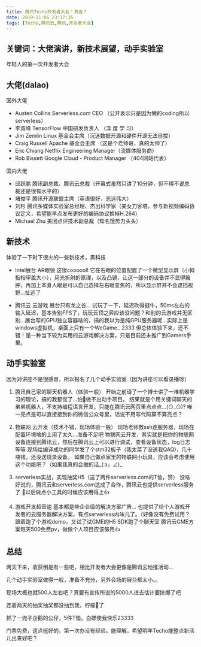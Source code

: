 ```yaml
---
title: 腾讯Techo开发者大会：真香？
date: 2019-11-06 23:17:35
tags: [Techo,腾讯云,腾讯,开发者大会]
---
```


## 关键词：大佬演讲，新技术展望，动手实验室

年轻人的第一次开发者大会

<!-- more -->

## 大佬(dalao)

国外大佬

- Austen Collins Serverless.com CEO （公开表示只是因为懒的coding所以serverless）
- 李双峰 TensorFlow 中国研发负责人 （深 度 学 习）
- Jim Zemlin Linux 基金会主席（沉迷数据开源和硬件开源无法自拔）
- Craig Russell Apache 基金会主席 （这是个老帅哥，真的太帅了）
- Eric Chiang Netflix Engineering Manager（流媒体服务商）
- Rob Bissett Google Cloud - Product Manager （404网站代表）

国内大佬

- 邱跃鹏 腾讯副总裁、腾讯云总裁（开幕式虽然只讲了10分钟，但不得不说总裁还是很有水平的）
- 堵俊平 腾讯开源联盟主席（英语很好，志远伟大）
- 刘杉 腾讯多媒体实验室总经理、杰出科学家（美女刀客塔，参与新视频编码协议定义，希望能早点发布更好的编码协议换掉H.264）
- Michael Zhu 美团点评技术副总裁（知名饿势力头头）

## 新技术

体验了一下时下很火的一些新技术，黑科技

- Intel展台 AR眼镜
  这很coooool! 它在右眼的位置配置了一个微型显示屏（小拇指指甲盖大小），用光折射的原理，以及凸镜，让这一部分的设备并不显得臃肿，再加上本身人眼是可以自己选择左右眼变焦的，所以显示屏并不会遮挡视野...扯远了

- 腾讯云 云游戏
  展台只有龙之谷... 试玩了一下，延迟吹得挺牛，50ms左右的输入延迟，基本告别FPS了，玩玩云顶之弈应该没问题？和别的云游戏并无区别...展台写的GPU独立容器啥的，搞的我以为是纯GPU服务器呢...实际上是windows虚拟机，桌面上只有一个WeGame.. 2333
  但总体体验下来，还不错！是一种当下较为实用的云游戏解决方案，只是目前还未推广到Gamers手里。

## 动手实验室

因为对讲座不是很感冒，所以报名了几个动手实验室（因为讲座可以看录播呀）

1. 腾讯自己家的聊天机器人（体验一般）
   开始之前请了一个博士讲了一堆机器学习的理论，搞的我都慌了...怕做不出动手项目。
   结果就是个用关键词聊天的弟弟机器人，不支持编程语言开发，只能在腾讯云网页里点点点...(⊙_⊙)?
   唯一亮点是可以直接接到你的微信公众号里，话说不用写代码算不算亮点？

2. 物联网 云开发（技术不错，现场体验一般）
   现场老师教ssh连服务器，现场在配置环境啥的上用了太久...准备不足吧
   物联网云开发，其实就是把你的物联网设备连接到腾讯云，然后在腾讯云上可以进行调试，查看设备状态，log日志等等
   现场给编译成功的同学发了个stm32板子（我太菜了没送我QAQ)，几十块钱，还没送烧录设备。
   如果自己做点家里的物联网小玩具，应该会考虑使用这个功能吧？（如果我真的会做的话_(:з」∠)_

3. serverless实战，实现抽奖H5（送了两件serverless.com的T恤，赞）
   没啥好说的，腾讯云和serverless.com达成了合作，腾讯云也提供serverless服务了
   以后做点小工具的时候应该用得上👍

4. 游戏开发超音速
   基本都是些企业级的解决方案广告...
   也提供了给个人游戏开发者的云服务器解决方案，有点serverless内味儿了。（好像没有免费试用？
   跟着跑了个游戏demo，又试了试GME的H5 SDK跑了个聊天室
   腾讯云GME方案每天500免费pv，做做个人项目应该够用👍

## 总结

两天下来，收获倒是有一些吧，相比开发者大会更像是腾讯云地推活动...

几个动手实验室做得一般，准备不充分，另外会场的展台都太小。。

现场大概也就500人左右吧？真要有宣传所说的5000人进去估计要挤爆了吧

连着两天的抽奖抽奖都没抽到我，柠檬🍋了

抓了一兜子企鹅的公仔，5件T恤。白嫖使我快乐23333

门票免费，这点挺好的，第一次办没有经验。能理解，希望明年Techo能整点新活儿出来好吧？
